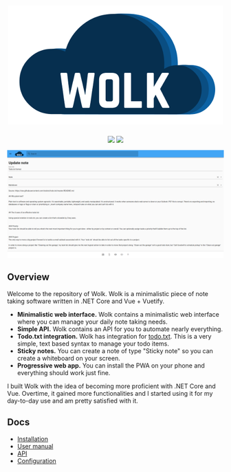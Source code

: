 <h1 align="center">
  <br>
   <img src="media/logo.png" alt="Wolk" title="Wolk" />
  <br>
</h1>

<p align="center">
  <a href="https://travis-ci.com/dukeofharen/wolk"><img src="https://api.travis-ci.com/dukeofharen/wolk.svg?branch=master"></a>
  <a href="https://opensource.org/licenses/MIT"><img src="https://img.shields.io/badge/license-MIT-blue.svg"></a>
</p>

<p align="center">
  <img src="media/screenshot_note_editing.png" alt="Editing note" />
</p>

<h2>Overview</h2>

Welcome to the repository of Wolk. Wolk is a minimalistic piece of note taking software written in .NET Core and Vue + Vuetify.

- **Minimalistic web interface.** Wolk contains a minimalistic web interface where you can manage your daily note taking needs.
- **Simple API.** Wolk contains an API for you to automate nearly everything.
- **Todo.txt integration.** Wolk has integration for [todo.txt](http://todotxt.org/). This is a very simple, text based syntax to manage your todo items.
- **Sticky notes.** You can create a note of type "Sticky note" so you can create a whiteboard on your screen.
- **Progressive web app.** You can install the PWA on your phone and everything should work just fine.

I built Wolk with the idea of becoming more proficient with .NET Core and Vue. Overtime, it gained more functionalities and I started using it for my day-to-day use and am pretty satisfied with it.

<h2>Docs</h2>

- [Installation](docs/install.md)
- [User manual](docs/user-manual.md)
- [API](docs/api.md)
- [Configuration](docs/configuration.md)